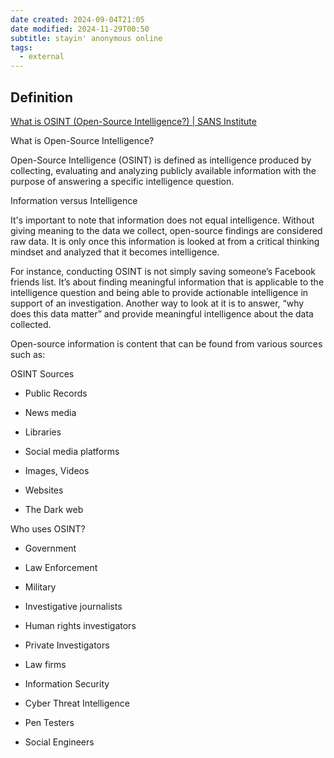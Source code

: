 ```yaml
---
date created: 2024-09-04T21:05
date modified: 2024-11-29T00:50
subtitle: stayin' anonymous online
tags:
  - external
---
```


## Definition

[What is OSINT (Open-Source Intelligence?) | SANS Institute](https://www.sans.org/blog/what-is-open-source-intelligence/) 

What is Open-Source Intelligence?

Open-Source Intelligence (OSINT) is defined as intelligence produced by collecting, evaluating and analyzing publicly available information with the purpose of answering a specific intelligence question.

Information versus Intelligence

It's important to note that information does not equal intelligence. Without giving meaning to the data we collect, open-source findings are considered raw data. It is only once this information is looked at from a critical thinking mindset and analyzed that it becomes intelligence.

For instance, conducting OSINT is not simply saving someone’s Facebook friends list. It’s about finding meaningful information that is applicable to the intelligence question and being able to provide actionable intelligence in support of an investigation. Another way to look at it is to answer, “why does this data matter” and provide meaningful intelligence about the data collected.

Open-source information is content that can be found from various sources such as:

OSINT Sources

- Public Records

- News media

- Libraries

- Social media platforms

- Images, Videos

- Websites

- The Dark web

Who uses OSINT?

- Government

- Law Enforcement

- Military

- Investigative journalists

- Human rights investigators

- Private Investigators

- Law firms

- Information Security

- Cyber Threat Intelligence

- Pen Testers

- Social Engineers
